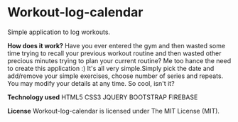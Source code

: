 # Workout-log-calendar
Simple application to log workouts.

**How does it work?**
Have you ever entered the gym and then wasted some time trying to recall your previous workout routine and then wasted other precious minutes trying to plan your current routine? Me too hance the need to create this application :)
It's all very simple.Simply pick the date and add/remove your simple exercises, choose number of series and repeats.
You may modify your details at any time. So cool, isn't it?

**Technology used**
HTML5
CSS3
JQUERY
BOOTSTRAP
FIREBASE

**License**
Workout-log-calendar is licensed under The MIT License (MIT).

